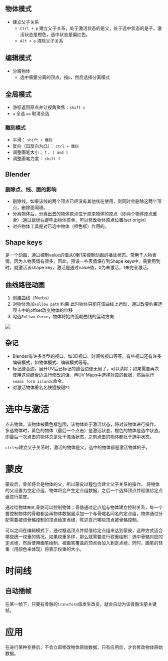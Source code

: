 ## 物体模式
- 建立父子关系
	- `Ctrl + p` 建立父子关系，处于激活状态的是父，处于选中状态的是子。激活状态是橙色，选中状态是偏红色。
	- `Alt + p` 清除父子关系

## 编辑模式
- 分离物体
	- 选中需要分离的顶点，按`p`，然后选择分离模式

## 全局模式
- 游标返回原点并让视角聚焦：`shift c`
- `a` 全选 `aa` 取消全选

### 雕刻模式
- 平滑： `shift + 雕刻`
- 反向（凹反向为凸）： `ctrl + 雕刻`
- 调整画笔大小： `f` 、`[ and ]`
- 调整画笔力度： `shift f`


## Blender
### 删除点、线、面的影响
- 删除线，如果该线的两个顶点已经没有其他线在使用，则同时会删除这两个顶点，删除面同理。
-  分离物体后，分离出去的物体原点位于原来物体的原点（即两个物体原点重合）;通过鼠标右键呼出物体菜单，可以修改物体原点位置(set origin)
- 对齐物体工具是对已选中物体（橙色框）作用的。
## Shape keys
是一个动画，通过控制value的值从0到1来控制动画的播放状态。常用于人物表情，因为人物表情有很多，因此，预设一些表情保存到Shape keys中，需要用到时，就激活该shape key，激活是通过value值，0为未激活，1未完全激活。


## 曲线路径动画
1. 创建曲线（Nurbs）
2. 对物体添加`Follow path` 约束
此时物体只能在该曲线上运动，通过改变约束选项卡中的offset改变物体的位移
3. 勾选`Follwo Curve`，物体将始终面朝曲线的运动方向


![](Pasted%20image%2020240926110829.png)
## 杂记
- Blender有许多类型的视口，如3D视口、时间线视口等等。有些视口还有许多编辑模式，如物体模式、编辑模式等等。
- 标记缝合边，展开UV后已标记的缝合边便无用了，可以清除；如果需要再次使用这些缝合边进行修改的话，再UV Maps中选择对应的数据，然后执行`seams form islands`命令。
- 对激活物体重名名快捷按键`F2`


# 选中与激活
点击物体，该物体被黄色框包围，该物体处于激活状态，将对该物体进行操作。
多选物体时，黄色的物体（最后一个点击）是激活状态，橙色的物体是选中状态。即最后一次点击的物体总是处于激活状态，之前点击的物体都处于选中状态。

`ctrl+p`建立父子关系时，激活的物体是父，选中的物体都是激活物体的子。

# 蒙皮
蒙皮后，骨架将会是物体的父，所以蒙皮过程包含建立父子关系的操作。
将物体的父设置为空定点组，物体将会产生定点组数据，之后一个选择顶点并赋值给定点组进行蒙皮。

通过给物体`蒙皮`,骨骼可以控制物体；骨骼通过定点组与物体建立控制关系，每一个要控制物体的骨骼都会再物体数据里添加一个与骨骼名同名的定点组，物体通过分配需要被该骨骼控制的顶点给定点组，陈述自己哪些顶点被骨骼控制。

可以之间在编辑模式下，通过框选顶点并赋值给定点组来达到蒙皮，这种方式适合哪些统一权重的情况。如果权重多样，那么就需要进行权重绘制：选中骨骼对应的定点组，然后使用画笔绘制，被画笔覆盖的顶点会加入到定点组，同时，画笔的轻重（用颜色来体现）将表示权重的大小。

# 时间线
## 自动插帧
在某一帧下，只要有骨骼的`transform`值发生改变，就会自动为该骨骼注册关键帧。


# 应用
在进行某种变换后，不会立即修改物体原始数据，只有应用后，才会修改物体原始数据。
